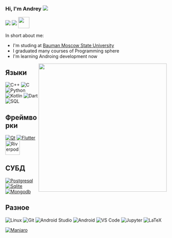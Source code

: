 ### Hi, I'm Andrey <img src="https://img.icons8.com/color/20/000000/instagram-verification-badge.png"/>

<a href="https://t.me/andrey777pal" target="_blank"><img align="center" src="https://img.icons8.com/?size=40&id=oWiuH0jFiU0R&format=png&color=000000"/></a>
<a href="https://vk.com/id550740936" target="_blank"><img align="center" src="https://img.icons8.com/color/40/000000/vk-circled.png"/></a>
<a href="https://hh.ru/resume/9b1e5c8fff0eaea2ca0039ed1f6f6671546579" target="_blank"><img align="center" src="https://tech.hh.ru/api/logos/min-hh-red.png" width = "35px" height = "35px"/></a>
      
In short about me:
- I'm studing at [Bauman Moscow State University](https://bmstu.ru)
- I graduated many courses of Programming sphere
- I'm learning Androing development now
      
<img width="400px" align="right" src="https://github-readme-stats.vercel.app/api/top-langs/?username=Nill777&theme=algolia&count_private=true&hide=html&layout=compact" />  

<div>    
<h2>Языки</h2>
<img src="https://img.icons8.com/?size=50&id=40669&format=png&color=000000" alt="C++">
<img src="https://img.icons8.com/?size=50&id=40670&format=png&color=000000" alt="C">
<img src="https://img.icons8.com/?size=50&id=13441&format=png&color=000000" alt="Python"/>
<img src="https://img.icons8.com/?size=50&id=ZoxjA0jZDdFZ&format=png&color=000000" alt="Kotlin"/>
<img src="https://img.icons8.com/?size=50&id=7AFcZ2zirX6Y&format=png&color=000000" alt="Dart"/>
<img src="https://img.icons8.com/?size=50&id=J6KcaRLsTgpZ&format=png&color=000000" alt="SQL"/>

<h2>Фреймворки</h2>
<a target="_blank" href="https://www.qt.io/product/framework"><img src="https://img.icons8.com/?size=45&id=47039&format=png&color=44E24E" alt="Qt"/></a>
<a target="_blank" href="https://flutter.dev/"><img src="https://img.icons8.com/?size=45&id=7I3BjCqe9rjG&format=png&color=000000" alt="Flutter"/></a>
<a target="_blank" href="https://riverpod.dev/"><img src="https://riverpod.dev/ru/img/logo.png" width="45" height="45" alt="Riverpod"/></a>

<h2>СУБД</h2>
<a target="_blank" href="https://www.postgresql.org/"><img src="https://img.icons8.com/?size=45&id=38561&format=png&color=000000" alt="Postgresql"/></a>
<a target="_blank" href="https://sqlite.org/"><img src="https://img.icons8.com/?size=45&id=VMRAbKfEzssG&format=png&color=1689B3" alt="Sqlite"/></a>
<a target="_blank" href="https://www.mongodb.com/"><img src="https://img.icons8.com/?size=45&id=bosfpvRzNOG8&format=png&color=000000" alt="Mongodb"/></a>

<h2>Разное</h2>
<img src="https://img.icons8.com/color/45/000000/linux.png" alt="Linux"/>
<img src="https://img.icons8.com/?size=45&id=20906&format=png&color=000000" alt="Git"/>
<img src="https://img.icons8.com/?size=45&id=04OFrkjznvcd&format=png&color=000000" alt="Android Studio"/>
<img src="https://img.icons8.com/?size=45&id=17836&format=png&color=000000" alt="Android"/>
<img src="https://img.icons8.com/?size=45&id=9OGIyU8hrxW5&format=png&color=000000" alt="VS Code"/>
<img src="https://img.icons8.com/?size=45&id=J0SgMWzAxqFj&format=png&color=000000" alt="Jupyter"/>
<img src="https://img.icons8.com/?size=45&id=WBooq2dInw0x&format=png&color=000000" alt="LaTeX"/>
</div> 

[![Manjaro](https://img.shields.io/badge/OS-Manjaro-35BF5C?style=for-the-badge&logo=manjaro&logoColor=white)](https://manjaro.org)